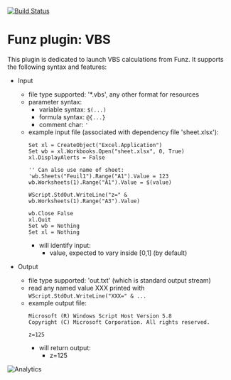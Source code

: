 [![Build Status](https://travis-ci.org/Funz/plugin-VBS.png)](https://travis-ci.org/Funz/plugin-VBS)

# Funz plugin: VBS

This plugin is dedicated to launch VBS calculations from Funz.
It supports the following syntax and features:

  * Input
    * file type supported: '*.vbs', any other format for resources
    * parameter syntax: 
      * variable syntax: `$(...)`
      * formula syntax: `@{...}`
      * comment char: `'`
    * example input file (associated with dependency file 'sheet.xlsx'):
        ```
        Set xl = CreateObject("Excel.Application")
        Set wb = xl.Workbooks.Open("sheet.xlsx", 0, True) 
        xl.DisplayAlerts = False
        
        '' Can also use name of sheet:
        'wb.Sheets("Feuil1").Range("A1").Value = 123
        wb.Worksheets(1).Range("A1").Value = $(value)
        
        WScript.StdOut.WriteLine("z=" & wb.Worksheets(1).Range("A3").Value)
        
        wb.Close False
        xl.Quit
        Set wb = Nothing
        Set xl = Nothing
        ```
      * will identify input:
        * value, expected to vary inside [0,1] (by default)

  * Output
    * file type supported: 'out.txt' (which is standard output stream)
    * read any named value XXX printed with `WScript.StdOut.WriteLine("XXX=" & ...`
    * example output file:
        ```
        Microsoft (R) Windows Script Host Version 5.8
        Copyright (C) Microsoft Corporation. All rights reserved.
        
        z=125
        ```
        * will return output:
          * z=125


![Analytics](https://ga-beacon.appspot.com/UA-109580-20/plugin-VBS)
